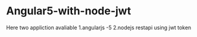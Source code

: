 # Angular5-with-node-jwt

Here two appliction avaliable 
1.angularjs -5
2.nodejs restapi using jwt token


